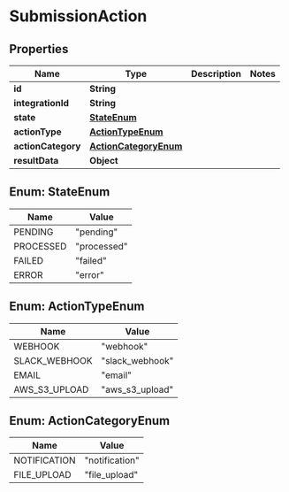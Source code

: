 

# SubmissionAction


## Properties

| Name | Type | Description | Notes |
|------------ | ------------- | ------------- | -------------|
|**id** | **String** |  |  |
|**integrationId** | **String** |  |  |
|**state** | [**StateEnum**](#StateEnum) |  |  |
|**actionType** | [**ActionTypeEnum**](#ActionTypeEnum) |  |  |
|**actionCategory** | [**ActionCategoryEnum**](#ActionCategoryEnum) |  |  |
|**resultData** | **Object** |  |  |



## Enum: StateEnum

| Name | Value |
|---- | -----|
| PENDING | &quot;pending&quot; |
| PROCESSED | &quot;processed&quot; |
| FAILED | &quot;failed&quot; |
| ERROR | &quot;error&quot; |



## Enum: ActionTypeEnum

| Name | Value |
|---- | -----|
| WEBHOOK | &quot;webhook&quot; |
| SLACK_WEBHOOK | &quot;slack_webhook&quot; |
| EMAIL | &quot;email&quot; |
| AWS_S3_UPLOAD | &quot;aws_s3_upload&quot; |



## Enum: ActionCategoryEnum

| Name | Value |
|---- | -----|
| NOTIFICATION | &quot;notification&quot; |
| FILE_UPLOAD | &quot;file_upload&quot; |



